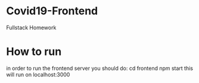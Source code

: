 # Covid19-Frontend
Fullstack Homework

# How to run
in order to run the frontend server you should do:
cd frontend
npm start
this will run on localhost:3000
